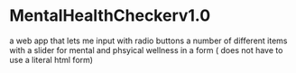 # MentalHealthCheckerv1.0
a web app that lets me input with radio buttons a number of different items with a slider for mental and phsyical wellness in a form ( does not have to use a literal html form)
